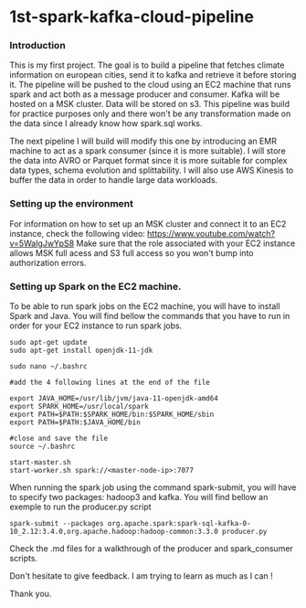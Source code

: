 # 1st-spark-kafka-cloud-pipeline

### Introduction 
This is my first project. The goal is to build a pipeline that fetches climate information on european cities, send it to kafka and retrieve it before storing it. The pipeline will be pushed to the cloud using an EC2 machine that runs spark and act both as a message producer and consumer. Kafka will be hosted on a MSK cluster. Data will be stored on s3. This pipeline was build for practice purposes only and there won't be any transformation made on the data since I already know how spark.sql works.

The next pipeline I will build will modify this one by introducing an EMR machine to act as a spark consumer (since it is more suitable). I will store the data into AVRO or Parquet format since it is more suitable for complex data types, schema evolution and splittability. I will also use AWS Kinesis to buffer the data in order to handle large data workloads.

### Setting up the environment
For information on how to set up an MSK cluster and connect it to an EC2 instance, check the following video: https://www.youtube.com/watch?v=5WaIgJwYpS8
Make sure that the role associated with your EC2 instance allows MSK full acess and S3 full access so you won't bump into authorization errors.

### Setting up Spark on the EC2 machine.
To be able to run spark jobs on the EC2 machine, you will have to install Spark and Java. You will find bellow the commands that you have to run in order for your EC2 instance to run spark jobs.

```
sudo apt-get update
sudo apt-get install openjdk-11-jdk

sudo nano ~/.bashrc

#add the 4 following lines at the end of the file

export JAVA_HOME=/usr/lib/jvm/java-11-openjdk-amd64
export SPARK_HOME=/usr/local/spark
export PATH=$PATH:$SPARK_HOME/bin:$SPARK_HOME/sbin
export PATH=$PATH:$JAVA_HOME/bin

#close and save the file 
source ~/.bashrc

start-master.sh 
start-worker.sh spark://<master-node-ip>:7077
```

When running the spark job using the command spark-submit, you will have to specify two packages: hadoop3 and kafka. You will find bellow an exemple to run the producer.py script

```
spark-submit --packages org.apache.spark:spark-sql-kafka-0-10_2.12:3.4.0,org.apache.hadoop:hadoop-common:3.3.0 producer.py
```

Check the .md files for a walkthrough of the producer and spark_consumer scripts.

Don't hesitate to give feedback. I am trying to learn as much as I can !

Thank you.


